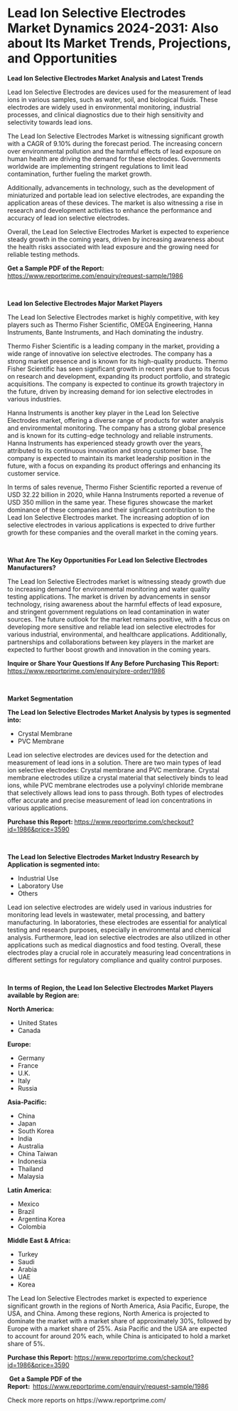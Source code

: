 <p><h1>Lead Ion Selective Electrodes Market Dynamics 2024-2031: Also about Its Market Trends, Projections, and Opportunities</h1></p><p><strong>Lead Ion Selective Electrodes Market Analysis and Latest Trends</strong></p>
<p><p>Lead Ion Selective Electrodes are devices used for the measurement of lead ions in various samples, such as water, soil, and biological fluids. These electrodes are widely used in environmental monitoring, industrial processes, and clinical diagnostics due to their high sensitivity and selectivity towards lead ions.</p><p>The Lead Ion Selective Electrodes Market is witnessing significant growth with a CAGR of 9.10% during the forecast period. The increasing concern over environmental pollution and the harmful effects of lead exposure on human health are driving the demand for these electrodes. Governments worldwide are implementing stringent regulations to limit lead contamination, further fueling the market growth.</p><p>Additionally, advancements in technology, such as the development of miniaturized and portable lead ion selective electrodes, are expanding the application areas of these devices. The market is also witnessing a rise in research and development activities to enhance the performance and accuracy of lead ion selective electrodes.</p><p>Overall, the Lead Ion Selective Electrodes Market is expected to experience steady growth in the coming years, driven by increasing awareness about the health risks associated with lead exposure and the growing need for reliable testing methods.</p></p>
<p><strong>Get a Sample PDF of the Report:&nbsp;</strong> <a href="https://www.reportprime.com/enquiry/request-sample/1986">https://www.reportprime.com/enquiry/request-sample/1986</a></p>
<p>&nbsp;</p>
<p><strong>Lead Ion Selective Electrodes Major Market Players</strong></p>
<p><p>The Lead Ion Selective Electrodes market is highly competitive, with key players such as Thermo Fisher Scientific, OMEGA Engineering, Hanna Instruments, Bante Instruments, and Hach dominating the industry. </p><p>Thermo Fisher Scientific is a leading company in the market, providing a wide range of innovative ion selective electrodes. The company has a strong market presence and is known for its high-quality products. Thermo Fisher Scientific has seen significant growth in recent years due to its focus on research and development, expanding its product portfolio, and strategic acquisitions. The company is expected to continue its growth trajectory in the future, driven by increasing demand for ion selective electrodes in various industries.</p><p>Hanna Instruments is another key player in the Lead Ion Selective Electrodes market, offering a diverse range of products for water analysis and environmental monitoring. The company has a strong global presence and is known for its cutting-edge technology and reliable instruments. Hanna Instruments has experienced steady growth over the years, attributed to its continuous innovation and strong customer base. The company is expected to maintain its market leadership position in the future, with a focus on expanding its product offerings and enhancing its customer service.</p><p>In terms of sales revenue, Thermo Fisher Scientific reported a revenue of USD 32.22 billion in 2020, while Hanna Instruments reported a revenue of USD 350 million in the same year. These figures showcase the market dominance of these companies and their significant contribution to the Lead Ion Selective Electrodes market. The increasing adoption of ion selective electrodes in various applications is expected to drive further growth for these companies and the overall market in the coming years.</p></p>
<p>&nbsp;</p>
<p><strong>What Are The Key Opportunities For Lead Ion Selective Electrodes Manufacturers?</strong></p>
<p><p>The Lead Ion Selective Electrodes market is witnessing steady growth due to increasing demand for environmental monitoring and water quality testing applications. The market is driven by advancements in sensor technology, rising awareness about the harmful effects of lead exposure, and stringent government regulations on lead contamination in water sources. The future outlook for the market remains positive, with a focus on developing more sensitive and reliable lead ion selective electrodes for various industrial, environmental, and healthcare applications. Additionally, partnerships and collaborations between key players in the market are expected to further boost growth and innovation in the coming years.</p></p>
<p><strong>Inquire or Share Your Questions If Any Before Purchasing This Report:</strong> <a href="https://www.reportprime.com/enquiry/pre-order/1986">https://www.reportprime.com/enquiry/pre-order/1986</a></p>
<p>&nbsp;</p>
<p><strong>Market Segmentation</strong></p>
<p><strong>The Lead Ion Selective Electrodes Market Analysis by types is segmented into:</strong></p>
<p><ul><li>Crystal Membrane</li><li>PVC Membrane</li></ul></p>
<p><p>Lead ion selective electrodes are devices used for the detection and measurement of lead ions in a solution. There are two main types of lead ion selective electrodes: Crystal membrane and PVC membrane. Crystal membrane electrodes utilize a crystal material that selectively binds to lead ions, while PVC membrane electrodes use a polyvinyl chloride membrane that selectively allows lead ions to pass through. Both types of electrodes offer accurate and precise measurement of lead ion concentrations in various applications.</p></p>
<p><strong>Purchase this Report:&nbsp;</strong><a href="https://www.reportprime.com/checkout?id=1986&price=3590">https://www.reportprime.com/checkout?id=1986&price=3590</a></p>
<p>&nbsp;</p>
<p><strong>The Lead Ion Selective Electrodes Market Industry Research by Application is segmented into:</strong></p>
<p><ul><li>Industrial Use</li><li>Laboratory Use</li><li>Others</li></ul></p>
<p><p>Lead ion selective electrodes are widely used in various industries for monitoring lead levels in wastewater, metal processing, and battery manufacturing. In laboratories, these electrodes are essential for analytical testing and research purposes, especially in environmental and chemical analysis. Furthermore, lead ion selective electrodes are also utilized in other applications such as medical diagnostics and food testing. Overall, these electrodes play a crucial role in accurately measuring lead concentrations in different settings for regulatory compliance and quality control purposes.</p></p>
<p>&nbsp;</p>
<p><strong>In terms of Region, the Lead Ion Selective Electrodes Market Players available by Region are:</strong></p>
<p>
    <p> <strong> North America: </strong>
        <ul>
            <li>United States</li>
            <li>Canada</li>
        </ul>
        </p> 
    <p> <strong> Europe: </strong>
        <ul>
            <li>Germany</li>
            <li>France</li>
            <li>U.K.</li>
            <li>Italy</li>
            <li>Russia</li>
        </ul>
        </p> 
    <p> <strong> Asia-Pacific: </strong>
        <ul>
            <li>China</li>
            <li>Japan</li>
            <li>South Korea</li>
            <li>India</li>
            <li>Australia</li>
            <li>China Taiwan</li>
            <li>Indonesia</li>
            <li>Thailand</li>
            <li>Malaysia</li>
        </ul>
        </p> 
    <p> <strong> Latin America: </strong>
        <ul>
            <li>Mexico</li>
            <li>Brazil</li>
            <li>Argentina Korea</li>
            <li>Colombia</li>
        </ul>
        </p> 
    <p> <strong> Middle East & Africa: </strong>
        <ul>
            <li>Turkey</li>
            <li>Saudi</li>
            <li>Arabia</li>
            <li>UAE</li>
            <li>Korea</li>
        </ul>
    </p>
    </p>
<p><p>The Lead Ion Selective Electrodes market is expected to experience significant growth in the regions of North America, Asia Pacific, Europe, the USA, and China. Among these regions, North America is projected to dominate the market with a market share of approximately 30%, followed by Europe with a market share of 25%. Asia Pacific and the USA are expected to account for around 20% each, while China is anticipated to hold a market share of 5%.</p></p>
<p><strong>Purchase this Report: </strong><a href="https://www.reportprime.com/checkout?id=1986&price=3590">https://www.reportprime.com/checkout?id=1986&price=3590</a></p>
<p>&nbsp;<strong>Get a Sample PDF of the Report:&nbsp;&nbsp;</strong><a href="https://www.reportprime.com/enquiry/request-sample/1986">https://www.reportprime.com/enquiry/request-sample/1986</a></p>
<p><strong></strong></p>
<p>Check more reports on https://www.reportprime.com/</p>